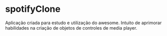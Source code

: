 # spotifyClone
Aplicação criada para estudo e utilização do awesome. 
Intuito de aprimorar habilidades na criação de objetos de controles de media player.
